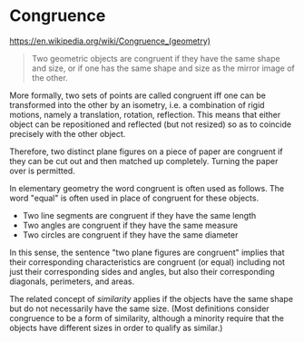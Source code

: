 # Congruence

https://en.wikipedia.org/wiki/Congruence_(geometry)

>Two geometric objects are congruent if they have the same shape and size, or if one has the same shape and size as the mirror image of the other.

More formally, two sets of points are called congruent iff one can be transformed into the other by an isometry, i.e. a combination of rigid motions, namely a translation, rotation, reflection. This means that either object can be repositioned and reflected (but not resized) so as to coincide precisely with the other object.

Therefore, two distinct plane figures on a piece of paper are congruent if they can be cut out and then matched up completely. Turning the paper over is permitted.

In elementary geometry the word congruent is often used as follows. The word "equal" is often used in place of congruent for these objects.
- Two line segments are congruent if they have the same length
- Two angles are congruent if they have the same measure
- Two circles are congruent if they have the same diameter

In this sense, the sentence "two plane figures are congruent" implies that their corresponding characteristics are congruent (or equal) including not just their corresponding sides and angles, but also their corresponding diagonals, perimeters, and areas.

The related concept of *similarity* applies if the objects have the same shape but do not necessarily have the same size. (Most definitions consider congruence to be a form of similarity, although a minority require that the objects have different sizes in order to qualify as similar.)
